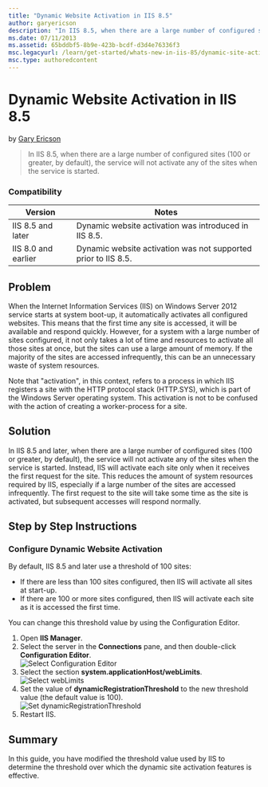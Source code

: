 ```yaml
---
title: "Dynamic Website Activation in IIS 8.5"
author: garyericson
description: "In IIS 8.5, when there are a large number of configured sites (100 or greater, by default), the service will not activate any of the sites when the service i..."
ms.date: 07/11/2013
ms.assetid: 65bddbf5-8b9e-423b-bcdf-d3d4e76336f3
msc.legacyurl: /learn/get-started/whats-new-in-iis-85/dynamic-site-activation-in-iis85
msc.type: authoredcontent
---
```

# Dynamic Website Activation in IIS 8.5

by [Gary Ericson](https://github.com/garyericson)

> In IIS 8.5, when there are a large number of configured sites (100 or greater, by default), the service will not activate any of the sites when the service is started.

### Compatibility

| Version | Notes |
| --- | --- |
| IIS 8.5 and later | Dynamic website activation was introduced in IIS 8.5. |
| IIS 8.0 and earlier | Dynamic website activation was not supported prior to IIS 8.5. |

<a id="TOC301258515"></a>
## Problem

When the Internet Information Services (IIS) on Windows Server 2012 service starts at system boot-up, it automatically activates all configured websites. This means that the first time any site is accessed, it will be available and respond quickly. However, for a system with a large number of sites configured, it not only takes a lot of time and resources to activate all those sites at once, but the sites can use a large amount of memory. If the majority of the sites are accessed infrequently, this can be an unnecessary waste of system resources.

Note that &quot;activation&quot;, in this context, refers to a process in which IIS registers a site with the HTTP protocol stack (HTTP.SYS), which is part of the Windows Server operating system. This activation is not to be confused with the action of creating a worker-process for a site.

<a id="TOC301258516"></a>
## Solution

In IIS 8.5 and later, when there are a large number of configured sites (100 or greater, by default), the service will not activate any of the sites when the service is started. Instead, IIS will activate each site only when it receives the first request for the site. This reduces the amount of system resources required by IIS, especially if a large number of the sites are accessed infrequently. The first request to the site will take some time as the site is activated, but subsequent accesses will respond normally.

<a id="TOC301258517"></a>
## Step by Step Instructions

### Configure Dynamic Website Activation

By default, IIS 8.5 and later use a threshold of 100 sites:

- If there are less than 100 sites configured, then IIS will activate all sites at start-up.
- If there are 100 or more sites configured, then IIS will activate each site as it is accessed the first time.

You can change this threshold value by using the Configuration Editor.

1. Open **IIS Manager**.
2. Select the server in the **Connections** pane, and then double-click **Configuration Editor**.  
    ![Select Configuration Editor](dynamic-site-activation-in-iis85/_static/image1.jpg)
3. Select the section **system.applicationHost/webLimits**.  
    ![Select webLimits](dynamic-site-activation-in-iis85/_static/image2.jpg)
4. Set the value of **dynamicRegistrationThreshold** to the new threshold value (the default value is 100).  
    ![Set dynamicRegistrationThreshold](dynamic-site-activation-in-iis85/_static/image3.jpg)
5. Restart IIS.

<a id="TOC301258518"></a>
## Summary

In this guide, you have modified the threshold value used by IIS to determine the threshold over which the dynamic site activation features is effective.
